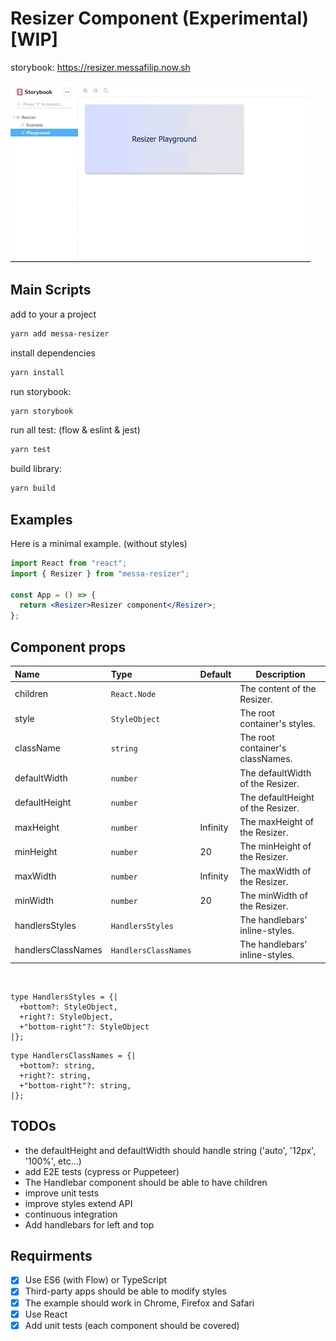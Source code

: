# Resizer Component (Experimental) [WIP]

storybook: https://resizer.messafilip.now.sh

![storybook gif](./example.gif)

## Main Scripts

add to your a project

```sh
yarn add messa-resizer

```

install dependencies

```sh
yarn install
```

run storybook:

```sh
yarn storybook
```

run all test: (flow & eslint & jest)

```sh
yarn test
```

build library:

```sh
yarn build
```

## Examples

Here is a minimal example. (without styles)

```jsx
import React from "react";
import { Resizer } from "messa-resizer";

const App = () => {
  return <Resizer>Resizer component</Resizer>;
};
```

## Component props

| Name               | Type                 | Default  | Description                       |
| :----------------- | :------------------- | :------- | --------------------------------- |
| children           | `React.Node`         |          | The content of the Resizer.       |
| style              | `StyleObject`        |          | The root container's styles.      |
| className          | `string`             |          | The root container's classNames.  |
| defaultWidth       | `number`             |          | The defaultWidth of the Resizer.  |
| defaultHeight      | `number`             |          | The defaultHeight of the Resizer. |
| maxHeight          | `number`             | Infinity | The maxHeight of the Resizer.     |
| minHeight          | `number`             | 20       | The minHeight of the Resizer.     |
| maxWidth           | `number`             | Infinity | The maxWidth of the Resizer.      |
| minWidth           | `number`             | 20       | The minWidth of the Resizer.      |
| handlersStyles     | `HandlersStyles`     |          | The handlebars' inline-styles.    |
| handlersClassNames | `HandlersClassNames` |          | The handlebars' inline-styles.    |

<br/>

```
type HandlersStyles = {|
  +bottom?: StyleObject,
  +right?: StyleObject,
  +"bottom-right"?: StyleObject
|};
```

```
type HandlersClassNames = {|
  +bottom?: string,
  +right?: string,
  +"bottom-right"?: string,
|};
```

## TODOs

- the defaultHeight and defaultWidth should handle string ('auto', '12px', '100%', etc...)
- add E2E tests (cypress or Puppeteer)
- The Handlebar component should be able to have children
- improve unit tests
- improve styles extend API
- continuous integration
- Add handlebars for left and top

## Requirments

- [x] Use ES6 (with Flow) or TypeScript
- [x] Third-party apps should be able to modify styles
- [x] The example should work in Chrome, Firefox and Safari
- [x] Use React
- [x] Add unit tests (each component should be covered)
